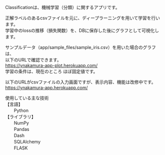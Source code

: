 Classificationは、機械学習（分類）に関するアプリです。  

正解ラベルのあるcsvファイルを元に、ディープラーニングを用いて学習を行います。  
学習中のlossの推移（損失関数）を、DBに保存した後にグラフとして可視化します。  

サンプルデータ（app/sample_files/sample_iris.csv）を用いた場合のグラフは、  
以下のURLで確認できます。  
https://ynakamura-app-plot.herokuapp.com/  
学習の条件は、現在のところ ほぼ固定値です。  

以下のURLがcsvファイルの入力画面ですが、表示内容、機能は改修中です。  
https://ynakamura-app.herokuapp.com/  


使用している主な技術  
 【言語】  
　　Python  
 【ライブラリ】  
　　NumPy  
　　Pandas  
　　Dash  
　　SQLAlchemy  
　　FLASK  

